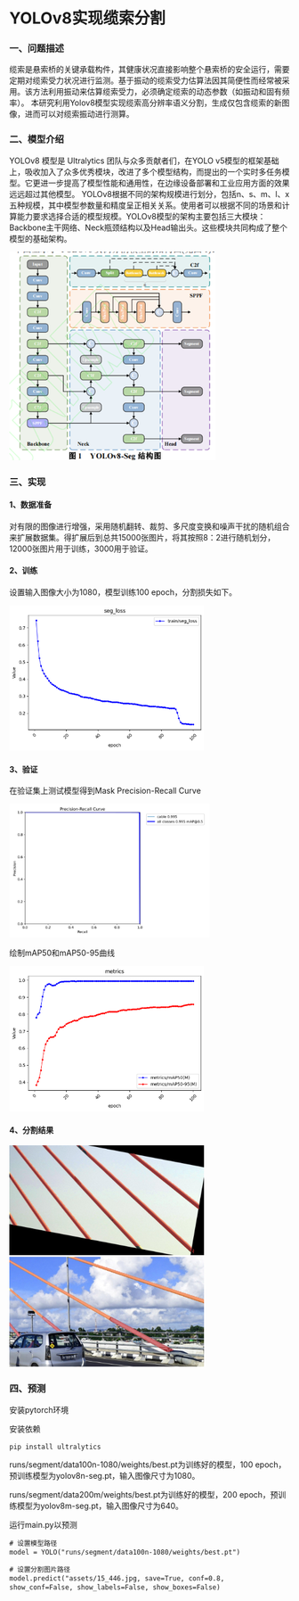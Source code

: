# YOLOv8实现缆索分割
### 一、问题描述
缆索是悬索桥的关键承载构件，其健康状况直接影响整个悬索桥的安全运行，需要定期对缆索受力状况进行监测。基于振动的缆索受力估算法因其简便性而经常被采用。该方法利用振动来估算缆索受力，必须确定缆索的动态参数（如振动和固有频率）。
本研究利用Yolov8模型实现缆索高分辨率语义分割，生成仅包含缆索的新图像，进而可以对缆索振动进行测算。
### 二、模型介绍
YOLOv8 模型是 Ultralytics 团队与众多贡献者们，在YOLO v5模型的框架基础上，吸收加入了众多优秀模块，改进了多个模型结构，而提出的一个实时多任务模型。它更进一步提高了模型性能和通用性，在边缘设备部署和工业应用方面的效果远远超过其他模型。 YOLOv8根据不同的架构规模进行划分，包括n、s、m、l、x五种规模，其中模型参数量和精度呈正相关关系。使用者可以根据不同的场景和计算能力要求选择合适的模型规模。YOLOv8模型的架构主要包括三大模块：Backbone主干网络、Neck瓶颈结构以及Head输出头。这些模块共同构成了整个模型的基础架构。

<img src="assets/framework.png" alt="框架图" title="framework" width="370"/>

### 三、实现

#### 1、数据准备
对有限的图像进行增强，采用随机翻转、裁剪、多尺度变换和噪声干扰的随机组合来扩展数据集。得扩展后到总共15000张图片，将其按照8：2进行随机划分，12000张图片用于训练，3000用于验证。

#### 2、训练
设置输入图像大小为1080，模型训练100 epoch，分割损失如下。

<img src="assets/seg_loss.png" alt="分割损失" title="seg_loss" width="350"/>


#### 3、验证
在验证集上测试模型得到Mask Precision-Recall Curve

<img src="assets/P-R.png" alt="P-R图" title="P-R" width="360"/>

绘制mAP50和mAP50-95曲线

<img src="assets/mAP.png" alt="mAP" title="mAP" width="350"/>

#### 4、分割结果
<img src="assets/Picture1.png" alt="分割结果1" title="Picture1" width="350"/>
<img src="assets/Picture2.png" alt="分割结果2" title="Picture2" width="350"/>

### 四、预测

安装pytorch环境

安装依赖
```
pip install ultralytics
```

runs/segment/data100n-1080/weights/best.pt为训练好的模型，100 epoch，预训练模型为yolov8n-seg.pt，输入图像尺寸为1080。

runs/segment/data200m/weights/best.pt为训练好的模型，200 epoch，预训练模型为yolov8m-seg.pt，输入图像尺寸为640。

运行main.py以预测

```
# 设置模型路径
model = YOLO("runs/segment/data100n-1080/weights/best.pt")   
```

```
# 设置分割图片路径
model.predict("assets/15_446.jpg, save=True, conf=0.8, show_conf=False, show_labels=False, show_boxes=False) 
``` 
